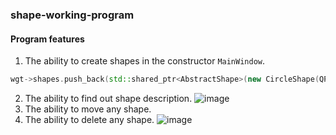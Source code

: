 ### shape-working-program

#### Program features

1. The ability to create shapes in the constructor `MainWindow`.
```c++
wgt->shapes.push_back(std::shared_ptr<AbstractShape>(new CircleShape(QPoint(300, 100), 50)));
```
2. The ability to find out shape description.
![image](https://user-images.githubusercontent.com/57217014/170651850-09bf0d07-2433-4867-8ef8-01aae2fd9ac6.png)
3. The ability to move any shape.
4. The ability to delete any shape.
![image](https://user-images.githubusercontent.com/57217014/170652038-7158ef3c-ab94-4861-b5d9-f944162602fc.png)
